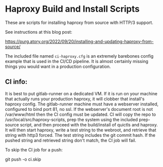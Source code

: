 # Haproxy Build and Install Scripts

These are scripts for installing haproxy from source with HTTP/3 support.

See instructions at this blog post:

https://purg.atory.org/2022/09/20/installing-and-updating-haproxy-from-source/

The included file named `ci-haproxy.cfg` is an extremely barebones config
example that is used in the CI/CD pipeline.  It is almost certainly missing
things you would want in a production configuration.

## CI info:

It is best to put gitlab-runner on a dedicated VM.  If it is run on your
machine that actually runs your production haproxy, it will clobber that
install's haproxy config.  The gitlab-runner machine must have a webserver
installed, configured to bind port 81, no ssl.  If the webserver's document
root is not /var/www/html then the CI config must be updated.  CI will copy
the repo to /usr/local/src/haproxy-scripts, prep the system using the included
prep-source script, and then proceed with the build/install of quictls and
haproxy.  It will then start haproxy, write a test string to the webroot, and
retrieve that string with http3 forced.  The test string includes the git
commit hash.  If the pushed string and retrieved string don't match, the CI
job will fail.

To skip the CI job for a push:

git push -o ci.skip
